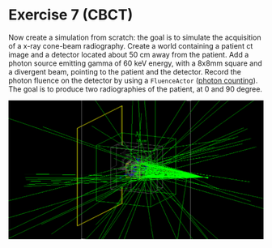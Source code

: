 # Exercise 7 (CBCT)

Now create a simulation from scratch: the goal is to simulate the acquisition of a x-ray cone-beam radiography. Create a world containing a patient ct image and a detector located about 50 cm away from the patient. Add a photon source emitting gamma of 60 keV energy, with a 8x8mm square and a divergent beam, pointing to the patient and the detector. Record the photon fluence on the detector by using a ```FluenceActor``` ([photon counting](http://wiki.opengatecollaboration.org/index.php/Users_Guide:Tools_to_Interact_with_the_Simulation_:_Actors#Fluence_Actor_.28particle_counting.29)). The goal is to produce two radiographies of the patient, at 0 and 90 degree.

![](/assets/simu-cbct.png)

